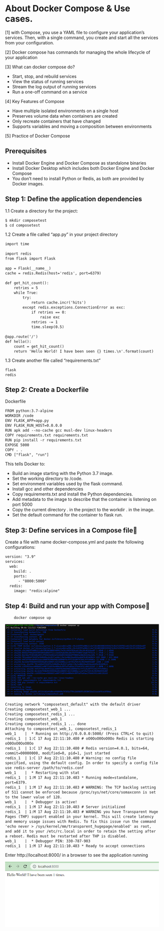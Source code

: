 # About Docker Compose & Use cases.
[1] with Compose, you use a YAML file to configure your application’s services. 
Then, with a single command, you create and start all the services from your configuration.

[2] Docker compose has commands for managing the whole lifecycle of your application

[3] What can docker compose do?
- Start, stop, and rebuild services
- View the status of running services
- Stream the log output of running services
- Run a one-off command on a service

[4] Key Features of Compose
- Have multiple isolated environments on a single host
- Preserves volume data when containers are created
- Only recreate containers that have changed
- Supports variables and moving a composition between environments

[5] Practice of Docker Compose

## Prerequisites
- Install Docker Engine and Docker Compose as standalone binaries
- Install Docker Desktop which includes both Docker Engine and Docker Compose
- You don’t need to install Python or Redis, as both are provided by Docker images.

## Step 1: Define the application dependencies

1.1 Create a directory for the project:
```
$ mkdir composetest
$ cd composetest
```

1.2 Create a file called “app.py” in your project directory
```
import time

import redis
from flask import Flask

app = Flask(__name__)
cache = redis.Redis(host='redis', port=6379)

def get_hit_count():
    retries = 5
    while True:
        try:
            return cache.incr('hits')
        except redis.exceptions.ConnectionError as exc:
            if retries == 0:
                raise exc
            retries -= 1
            time.sleep(0.5)

@app.route('/')
def hello():
    count = get_hit_count()
    return 'Hello World! I have been seen {} times.\n'.format(count)
```
1.3 Create another file called “requirements.txt”
```
flask
redis
```
## Step 2: Create a Dockerfile

Dockerfile
```
FROM python:3.7-alpine
WORKDIR /code
ENV FLASK_APP=app.py
ENV FLASK_RUN_HOST=0.0.0.0
RUN apk add --no-cache gcc musl-dev linux-headers
COPY requirements.txt requirements.txt
RUN pip install -r requirements.txt
EXPOSE 5000
COPY . .
CMD ["flask", "run"]
```
This tells Docker to:
- Build an image starting with the Python 3.7 image.
- Set the working directory to /code.
- Set environment variables used by the flask command.
- Install gcc and other dependencies
- Copy requirements.txt and install the Python dependencies.
- Add metadata to the image to describe that the container is listening on port 5000
- Copy the current directory . in the project to the workdir . in the image.
- Set the default command for the container to flask run.

## Step 3: Define services in a Compose file🔗

Create a file with name docker-compose.yml and paste the following configurations:

```
version: "3.9"
services:
  web:
    build: .
    ports:
      - "8000:5000"
  redis:
    image: "redis:alpine"
```
## Step 4: Build and run your app with Compose🔗

        docker compose up

 ![](Images/docker23.png)

```
Creating network "composetest_default" with the default driver
Creating composetest_web_1 ...
Creating composetest_redis_1 ...
Creating composetest_web_1
Creating composetest_redis_1 ... done
Attaching to composetest_web_1, composetest_redis_1
web_1    |  * Running on http://0.0.0.0:5000/ (Press CTRL+C to quit)
redis_1  | 1:C 17 Aug 22:11:10.480 # oO0OoO0OoO0Oo Redis is starting oO0OoO0OoO0Oo
redis_1  | 1:C 17 Aug 22:11:10.480 # Redis version=4.0.1, bits=64, commit=00000000, modified=0, pid=1, just started
redis_1  | 1:C 17 Aug 22:11:10.480 # Warning: no config file specified, using the default config. In order to specify a config file use redis-server /path/to/redis.conf
web_1    |  * Restarting with stat
redis_1  | 1:M 17 Aug 22:11:10.483 * Running mode=standalone, port=6379.
redis_1  | 1:M 17 Aug 22:11:10.483 # WARNING: The TCP backlog setting of 511 cannot be enforced because /proc/sys/net/core/somaxconn is set to the lower value of 128.
web_1    |  * Debugger is active!
redis_1  | 1:M 17 Aug 22:11:10.483 # Server initialized
redis_1  | 1:M 17 Aug 22:11:10.483 # WARNING you have Transparent Huge Pages (THP) support enabled in your kernel. This will create latency and memory usage issues with Redis. To fix this issue run the command 'echo never > /sys/kernel/mm/transparent_hugepage/enabled' as root, and add it to your /etc/rc.local in order to retain the setting after a reboot. Redis must be restarted after THP is disabled.
web_1    |  * Debugger PIN: 330-787-903
redis_1  | 1:M 17 Aug 22:11:10.483 * Ready to accept connections
```

Enter http://localhost:8000/ in a browser to see the application running

 ![](Images/docker22.png)